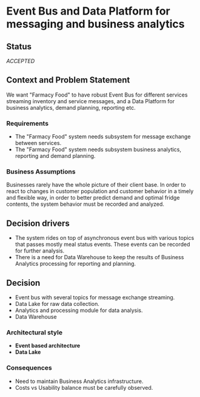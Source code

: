 # Event Bus and Data Platform for messaging and business analytics

## Status

_ACCEPTED_

## Context and Problem Statement

We want "Farmacy Food" to have robust Event Bus for different services streaming inventory and service messages, and a Data Platform for business analytics, demand planning, reporting etc.

### Requirements

* The "Farmacy Food" system needs subsystem for message exchange between services.
* The "Farmacy Food" system needs subsystem business analytics, reporting and demand planning.

### Business Assumptions

Businesses rarely have the whole picture of their client base. In order to react to changes in customer population and customer behavior in a timely and flexible way, in order to better predict demand and optimal fridge contents, the system behavior must be recorded and analyzed.

## Decision drivers

* The system rides on top of asynchronous event bus with various topics that passes mostly meal status events. These events can be recorded for further analysis.
* There is a need for Data Warehouse to keep the results of Business Analytics processing for reporting and planning.

## Decision

* Event bus with several topics for message exchange streaming.
* Data Lake for raw data collection.
* Analytics and processing module for data analysis.
* Data Warehouse


### Architectural style

* __Event based architecture__
* __Data Lake__

### Consequences

* Need to maintain Business Analytics infrastructure.
* Costs vs Usability balance must be carefully observed.
